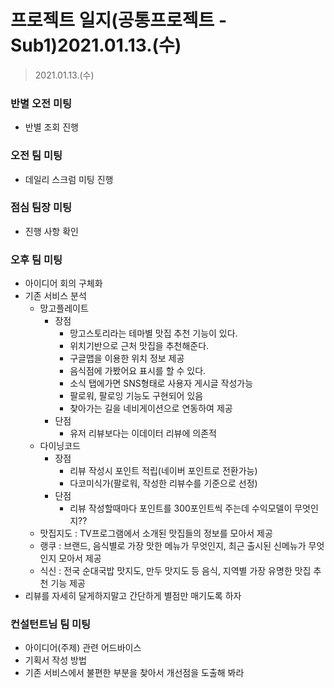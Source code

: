 # 프로젝트 일지(공통프로젝트 - Sub1)2021.01.13.(수)

> 2021.01.13.(수)

### 반별 오전 미팅

* 반별 조회 진행

### 오전 팀 미팅

* 데일리 스크럼 미팅 진행

### 점심 팀장 미팅

* 진행 사항 확인

### 오후 팀 미팅

* 아이디어 회의 구체화
* 기존 서비스 분석
  * 망고플레이트
    * 장점 
      * 망고스토리라는 테마별 맛집 추천 기능이 있다.
      * 위치기반으로 근처 맛집을 추천해준다.
      * 구글맵을 이용한 위치 정보 제공
      * 음식점에 가봤어요 표시를 할 수 있다.
      * 소식 탭에가면 SNS형태로 사용자 게시글 작성가능
      * 팔로워, 팔로잉 기능도 구현되어 있음
      * 찾아가는 길을 네비게이션으로 연동하여 제공
    * 단점 
      * 유저 리뷰보다는 이데이터 리뷰에 의존적
  * 다이닝코드
    * 장점
      * 리뷰 작성시 포인트 적립(네이버 포인트로 전환가능)
      * 다코미식가(팔로워, 작성한 리뷰수를 기준으로 선정)
    * 단점
      * 리뷰 작성할때마다 포인트를 300포인트씩 주는데 수익모델이 무엇인지??
  * 맛집지도 : TV프로그램에서 소개된 맛집들의 정보를 모아서 제공
  * 랭쿠 : 브랜드, 음식별로 가장 맛한 메뉴가 무엇인지, 최근 출시된 신메뉴가 무엇인지 모아서 제공
  * 식신 : 전국 순대국밥 맛지도, 만두 맛지도 등 음식, 지역별 가장 유명한 맛집 추천 기능 제공
* 리뷰를 자세히 달게하지말고 간단하게 별점만 매기도록 하자

### 컨설턴트님 팀 미팅

* 아이디어(주제) 관련 어드바이스
* 기획서 작성 방법
* 기존 서비스에서 불편한 부분을 찾아서 개선점을 도출해 봐라



